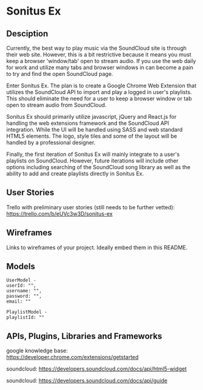 # Sonitus Ex

## Desciption
Currently, the best way to play music via the SoundCloud site is through their web site. However, this is a bit restrictive because it means you must keep a browser 'window/tab' open to stream audio. If you use the web daily for work and utilize many tabs and browser windows in can become a pain to try and find the open SoundCloud page.

Enter Sonitus Ex. The plan is to create a Google Chrome Web Extension that utilizes the SoundCloud API to import and play a logged in user's playlists. This should eliminate the need for a user to keep a browser window or tab open to stream audio from SoundCloud.

Sonitus Ex should primarily utilize javascript, jQuery and React.js for handling the web extensions framework and the SoundCloud API integration. While the UI will be handled using SASS and web standard HTML5 elements. The logo, style tiles and some of the layout will be handled by a professional designer.

Finally, the first iteration of Sonitus Ex will mainly integrate to a user's playlists on SoundCloud. However, future iterations will include other options including searching of the SoundCloud song library as well as the ability to add and create playlists directly in Sonitus Ex.

## User Stories

Trello with preliminary user stories (still needs to be further vetted): https://trello.com/b/eUVc3w3D/sonitus-ex

## Wireframes

Links to wireframes of your project. Ideally embed them in this README.

## Models
```
UserModel -
userId: "",
username: "",
password: "",
email: ""

PlaylistModel -
playlistId: ""
```

## APIs, Plugins, Libraries and Frameworks
google knowledge base: https://developer.chrome.com/extensions/getstarted

soundcloud: https://developers.soundcloud.com/docs/api/html5-widget

soundcloud: https://developers.soundcloud.com/docs/api/guide
